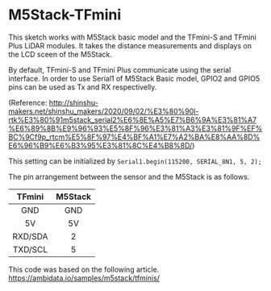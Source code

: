 # M5Stack-TFmini

This sketch works with M5Stack basic model and the TFmini-S and TFmini Plus LiDAR modules.
It takes the distance measurements and displays on the LCD sceen of the M5Stack.

By default, TFmini-S and TFmini Plus communicate using the serial interface.
In order to use Serial1 of M5Stack Basic model, GPIO2 and GPIO5 pins can be used as Tx and RX respectivelly. 

(Reference: http://shinshu-makers.net/shinshu_makers/2020/09/02/%E3%80%90l-rtk%E3%80%91m5stack_serial2%E6%8E%A5%E7%B6%9A%E3%81%A7%E6%89%8B%E9%96%93%E5%8F%96%E3%81%A3%E3%81%9F%EF%BC%9Cf9p_rtcm%E5%8F%97%E4%BF%A1%E7%A2%BA%E8%AA%8D%E6%96%B9%E6%B3%95%E3%81%8C%E4%B8%8D/)

This setting can be initialized by 
```Serial1.begin(115200, SERIAL_8N1, 5, 2);```

The pin arrangement between the sensor and the M5Stack is as follows. 

| TFmini | M5Stack |
| :---: | :---: |
| GND  | GND |
| 5V  | 5V |
| RXD/SDA | 2 |
| TXD/SCL  | 5 |

This code was based on the following article. 
https://ambidata.io/samples/m5stack/tfminis/
